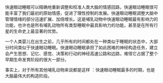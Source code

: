 快速眼动睡眠可以精确地重新调整和校准⼈类⼤脑的情感回路，快速眼动睡眠很可能丰富了我们最初的原始情感，促进了理性控制的发展。快速眼动睡眠调整⼤脑中管理情绪的部分迅速扩展、加倍增⻓。这是哺乳动物中快速眼动睡眠最有影响⼒的功能，也许也是所有哺乳动物所有类型睡眠中最具影响⼒的功能，甚⾄是在所有⾏星的⽣命史上最显著的优势。


⼀个⼈类婴⼉在出⽣之前，⼏乎所有的时间都处在⼀种类似于睡眠的状态中，⼤部分时间类似于快速眼动睡眠。快速眼动睡眠承担了如此困难的神经构造任务，建⽴会产⽣思想、记忆、感觉、决策和⾏动的神经⾼速公路和边路，难怪它占据了整个早期⽣命发育阶段的很⼤⼀部分。

事实上，对于所有其他哺乳动物来说都是这样 ：快速眼动睡眠最多的时期，也是⼤脑最伟⼤的构造阶段。
